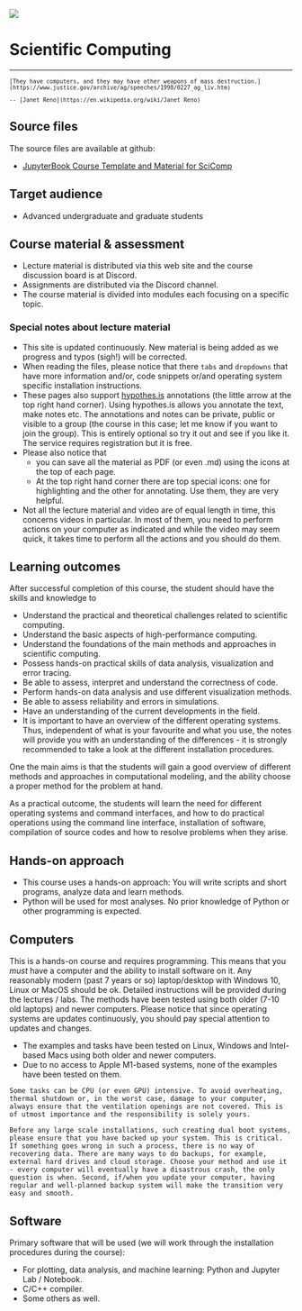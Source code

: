 ![](../images/logo-scicomp.svg)


# Scientific Computing

<hr>

<div class="bg-light text-info border border-info">
<small>

```{epigraph}
[They have computers, and they may have other weapons of mass destruction.](https://www.justice.gov/archive/ag/speeches/1998/0227_ag_liv.htm)

-- [Janet Reno](https://en.wikipedia.org/wiki/Janet_Reno) 
```
</small>
</div><p></p>

## Source files

The source files are available at github:

- [JupyterBook Course Template and Material for SciComp](https://github.com/mejk/SciComp)

## Target audience

- Advanced undergraduate and graduate students

## Course material & assessment

<!--
- The formalities, schedule, assignments etc. are available at [OWL](https://owl.uwo.ca)
- Assessment criteria are listed at OWL.
-->
- Lecture material is distributed via this web site and the course discussion board is at Discord.
- Assignments are distributed via the Discord channel.
- The course material is divided into modules each focusing on a specific topic. 


### Special notes about lecture material

- This site is updated continuously. New material is being added as we progress and typos (sigh!) will be corrected.
- When reading the files, please notice that there `tabs` and `dropdowns` that have more information and/or, code snippets or/and operating system specific installation instructions.
- These pages also support [hypothes.is](https://hypothes.is/) annotations (the little arrow at the top right hand corner). Using hypothes.is allows you annotate the text, make notes etc. The annotations and notes can be private, public or visible to a group (the course in this case; let me know if you want to join the group). This is entirely optional so try it out and see if you like it. The service requires registration but it is free.
- Please also notice that 
  - you can save all the material as PDF (or even .md) using the icons at the top of each page. 
  - At the top right hand corner there are top special icons: one for highlighting and the other for annotating. Use them, they are very helpful.
- Not all the lecture material and video are of equal length in time, this concerns videos in particular. In most of them, you need to perform actions on your computer as indicated and while the video may seem quick, it takes time to perform all the actions and you should do them.


## Learning outcomes

After successful completion of this course, the student should have the skills and knowledge to

- Understand the practical and theoretical challenges related to scientific computing.
- Understand the basic aspects of high-performance computing.
- Understand the foundations of the main methods and approaches in scientific computing. 
- Possess hands-on practical skills of data analysis, visualization and error tracing.
- Be able to assess, interpret and understand the correctness of code.
- Perform hands-on data analysis and use different visualization methods.
- Be able to assess reliability and errors in simulations.
- Have an understanding of the current developments in the field.
- It is important to have an overview of the different operating systems. Thus, independent of what is your favourite and what you use, the notes will provide you with an understanding of the differences - it is strongly recommended to take a look at the different installation procedures. 

One the main aims is that the students will gain a good overview of different methods and approaches in computational modeling, and the ability choose a proper method for the problem at hand.

As a practical outcome, the students will learn the need for different operating systems and command interfaces, and how to do practical operations using the command line interface, installation of software, compilation of source codes and how to resolve problems when they arise.


## Hands-on approach

- This course uses a hands-on approach: You will write scripts and short programs, analyze data and learn methods. 
- Python will be used for most analyses. No prior knowledge of Python or other programming is expected. 


## Computers

This is a hands-on course and requires programming. This means that you *must* have a computer and the ability to install software on it. Any reasonably modern (past 7 years or so) laptop/desktop with Windows 10, Linux or MacOS should be ok. Detailed instructions will be provided during the lectures / labs. The methods have been tested using both older (7-10 old laptops) and newer computers. Please notice that since operating systems are updates continuously, you should pay special attention to updates and changes.
- The examples and tasks have been tested on Linux, Windows and Intel-based Macs using both older and newer computers. 
- Due to no access to Apple M1-based systems, none of the examples have been tested on them.

```{important}
Some tasks can be CPU (or even GPU) intensive. To avoid overheating, thermal shutdown or, in the worst case, damage to your computer, always ensure that the ventilation openings are not covered. This is of utmost importance and the responsibility is solely yours.
```

```{important}
Before any large scale installations, such creating dual boot systems, please ensure that you have backed up your system. This is critical. If something goes wrong in such a process, there is no way of recovering data. There are many ways to do backups, for example, external hard drives and cloud storage. Choose your method and use it - every computer will eventually have a disastrous crash, the only question is when. Second, if/when you update your computer, having regular and well-planned backup system will make the transition very easy and smooth. 
```


## Software

Primary software that will be used (we will work through the installation procedures during the course):

- For plotting, data analysis, and machine learning: Python and Jupyter Lab / Notebook.
- C/C++ compiler.
- Some others as well.


